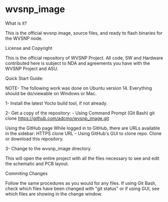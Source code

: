 # wvsnp_image

What is it?

This is the official wvsnp image, source files, and ready to flash binaries for the WVSNP node.

License and Copyright

This is the official repository of WVSNP Project. All code, SW and Hardware contributed here is subject to NDA and agreements you have with the WVSNP Project and ASU.

Quick Start Guide:

NOTE- The following work was done on Ubuntu version 14. Everything should be do/viewable on Windows or Mac.

1- Install the latest Yocto build tool, if not already.

2- Get a copy of the repository: - Using Command Prompt (Git Bash) git clone https://github.com/adcmo/wvsnp_image.git

Using the GitHub page While logged in to GitHub, there are URLs available in the sidebar: HTTPS clone URL - Using GitHub's GUI to clone repo. Clone or download this repository.

3- Change to the wvsnp_image directory.

This will open the entire project with all the files necessary to see and edit the schematic and PCB layout.



Commiting Changes

Follow the same procedures as you would for any files. If using Git Bash, check which files have been changed with "git status" or if using GUI, see which files are showing in the change window.
